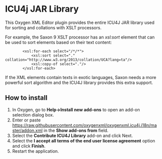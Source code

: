 # ICU4j JAR Library

This Oxygen XML Editor plugin provides the entire ICU4J JAR library used for sorting and collations with XSLT processors.

For example, the Saxon 9 XSLT processor has an *xsl:sort* element that can be used to sort elements based on their text content:

            <xsl:for-each select="/*/*">
                <xsl:sort select="." collation="http://www.w3.org/2013/collation/UCA?lang=ta"/> 
                <xsl:copy-of select="."/>
            </xsl:for-each>
            
If the XML elements contain texts in exotic languages, Saxon needs a more powerful sort algorithm and the ICU4J library provides this extra support.

How to install
--------------
1. In Oxygen, go to **Help->Install new add-ons** to open an add-on selection dialog box.
2. Enter or paste https://raw.githubusercontent.com/oxygenxml/oxygenxml.icu4j.i18n/master/addon.xml in the **Show add-ons from** field.
3. Select the **Contribute ICU4J Library** add-on and click Next.
4. Select the **I accept all terms of the end user license agreement** option and click **Finish**.
5. Restart the application.
